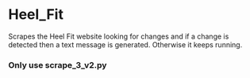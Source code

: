 # Heel_Fit

Scrapes the Heel Fit website looking for changes and if a change is detected then a text message is generated. Otherwise it keeps running.

### Only use scrape_3_v2.py

